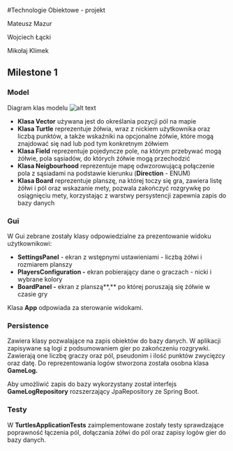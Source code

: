 ﻿#Technologie Obiektowe - projekt

Mateusz Mazur

Wojciech Łącki

Mikołaj Klimek
## Milestone 1
### Model
Diagram klas modelu
![alt text](https://bitbucket.lab.ii.agh.edu.pl/projects/TO2022/repos/mp-pn-1500-kasztany/browse/diagram.jpg)

- **Klasa Vector** używana jest do określania pozycji pól na mapie
- **Klasa Turtle** reprezentuje żółwia, wraz z nickiem użytkownika oraz liczbą punktów, a także wskaźniki na opcjonalne żółwie, które mogą znajdować się nad lub pod tym konkretnym żółwiem
- **Klasa Field** reprezentuje pojedyncze pole, na którym przebywać mogą żółwie, pola sąsiadów, do których żółwie mogą przechodzić 
- **Klasa Neigbourhood** reprezentuje  mapę odwzorowującą połączenie pola z sąsiadami na podstawie kierunku (**Direction**  - ENUM)
- **Klasa Board** reprezentuje planszę, na której toczy się gra, zawiera listę żółwi i pól oraz wskazanie mety, pozwala zakończyć rozgrywkę po osiągnięciu mety, korzystając z warstwy persystencji zapewnia zapis do bazy danych

### Gui
W Gui zebrane zostały klasy odpowiedzialne za prezentowanie widoku użytkownikowi:

- **SettingsPanel** - ekran z wstępnymi ustawieniami - liczbą żółwi i rozmiarem planszy
- **PlayersConfiguration -** ekran pobierający dane o graczach - nicki i wybrane kolory
- **BoardPanel -** ekran z planszą**,** po której poruszają się żółwie w czasie gry

Klasa **App** odpowiada za sterowanie widokami.

### Persistence
Zawiera klasy pozwalające na zapis obiektów do bazy danych. W aplikacji zapisywane są logi z podsumowaniem gier po zakończeniu rozgrywki. Zawierają one liczbę graczy oraz pól, pseudonim i ilość punktów zwycięzcy oraz datę. Do reprezentowania logów stworzona została osobna klasa **GameLog.** 

Aby umożliwić zapis do bazy wykorzystany został interfejs **GameLogRepository** rozszerzający JpaRepository ze Spring Boot.

### Testy
W **TurtlesApplicationTests** zaimplementowane zostały testy sprawdzające poprawność łączenia pól, dołączania żółwi do pól oraz zapisy logów gier do bazy danych. 
